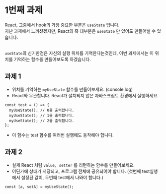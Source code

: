 1번째 과제
====

React, 그중에서 hook의 가장 중요한 부분은 `useState` 입니다.<br/>
지난 과제에서 느끼셨겠지만, React의 훅 대부분은 `useState` 만 있어도 만들어낼 수 있습니다.<br/>
<br/>

`useState`의 신기한점은 자신의 실행 위치를 기억한다는것인데, 이번 과제에서는 이 위치를 기억하는 함수를 만들어보도록 하겠습니다.

과제 1
----
* 위치를 기억하는 `myUseState` 함수를 만들어보세요. (console.log)
* React와 무관합니다. React가 설치되지 않은 자바스크립트 환경에서 실행하세요.

```tsx
const test = () => {
  myUseState(); // 0을 출력합니다.
  myUseState(); // 1을 출력합니다.
  myUseState(); // 2를 출력합니다.
};
```

* 이 함수는 test 함수를 여러번 실행해도 동작해야 합니다.


과제 2
----
* 실제 React 처럼 `value, setter` 를 리턴하는 함수를 만들어보세요.
* 어딘가에 상태가 저장되고, 프로그램 전체에 공유되어야 합니다.
  (첫번째 test실행에서 설정된 값이, 두번째 test에서 나와야 합니다.)
  
```tsx
const [a, setA] = myUseState();
```
